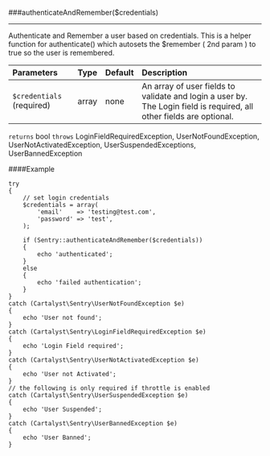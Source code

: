 <a id="authenticateAndRemember"></a>
###authenticateAndRemember($credentials)

----------

Authenticate and Remember a user based on credentials. This is a helper function for authenticate() which autosets the $remember ( 2nd param ) to true so the user is remembered.

Parameters                   | Type            | Default       | Description
:--------------------------- | :-------------: | :------------ | :--------------
`$credentials` (required)    | array           | none          | An array of user fields to validate and login a user by. The Login field is required, all other fields are optional.

`returns` bool
`throws`  LoginFieldRequiredException, UserNotFoundException, UserNotActivatedException, UserSuspendedExceptions, UserBannedException

####Example

	try
	{
		// set login credentials
		$credentials = array(
			'email'    => 'testing@test.com',
			'password' => 'test',
		);

		if (Sentry::authenticateAndRemember($credentials))
		{
			echo 'authenticated';
		}
		else
		{
			echo 'failed authentication';
		}
	}
	catch (Cartalyst\Sentry\UserNotFoundException $e)
	{
		echo 'User not found';
	}
	catch (Cartalyst\Sentry\LoginFieldRequiredException $e)
	{
		echo 'Login Field required';
	}
	catch (Cartalyst\Sentry\UserNotActivatedException $e)
	{
		echo 'User not Activated';
	}
	// the following is only required if throttle is enabled
	catch (Cartalyst\Sentry\UserSuspendedException $e)
	{
		echo 'User Suspended';
	}
	catch (Cartalyst\Sentry\UserBannedException $e)
	{
		echo 'User Banned';
	}